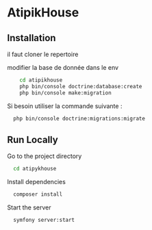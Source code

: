 
# AtipikHouse





## Installation

il faut cloner le repertoire


modifier la base de donnée dans le env 

```bash
    cd atipikhouse 
    php bin/console doctrine:database:create
    php bin/console make:migration
```


Si besoin utiliser la commande suivante :
```bash
  php bin/console doctrine:migrations:migrate
```


## Run Locally


Go to the project directory

```bash
  cd atipykhouse
```

Install dependencies

```bash
  composer install
```

Start the server

```bash
  symfony server:start
```

